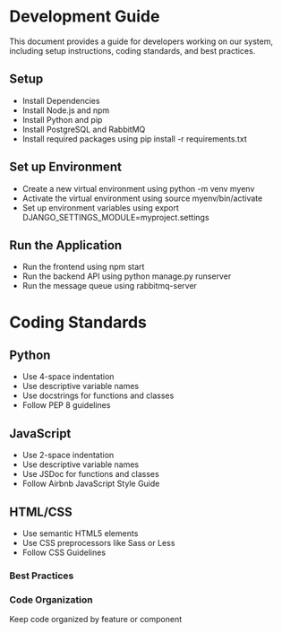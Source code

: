 # Development Guide

This document provides a guide for developers working on our system, including setup instructions, coding standards, and best practices.

## Setup

- Install Dependencies
- Install Node.js and npm
- Install Python and pip
- Install PostgreSQL and RabbitMQ
- Install required packages using pip install -r requirements.txt

## Set up Environment

- Create a new virtual environment using python -m venv myenv
- Activate the virtual environment using source myenv/bin/activate
- Set up environment variables using export DJANGO_SETTINGS_MODULE=myproject.settings

## Run the Application

- Run the frontend using npm start
- Run the backend API using python manage.py runserver
- Run the message queue using rabbitmq-server

# Coding Standards

## Python

- Use 4-space indentation
- Use descriptive variable names
- Use docstrings for functions and classes
- Follow PEP 8 guidelines

## JavaScript

- Use 2-space indentation
- Use descriptive variable names
- Use JSDoc for functions and classes
- Follow Airbnb JavaScript Style Guide

## HTML/CSS

- Use semantic HTML5 elements
- Use CSS preprocessors like Sass or Less
- Follow CSS Guidelines

### Best Practices

### Code Organization

Keep code organized by feature or component

